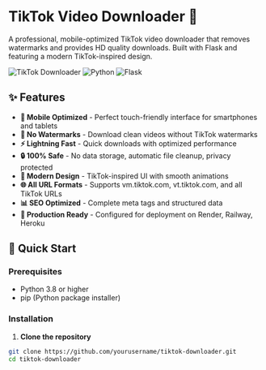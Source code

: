 # TikTok Video Downloader 📱

A professional, mobile-optimized TikTok video downloader that removes watermarks and provides HD quality downloads. Built with Flask and featuring a modern TikTok-inspired design.

![TikTok Downloader](https://img.shields.io/badge/TikTok-Downloader-fe2c55?style=for-the-badge&logo=tiktok&logoColor=white)
![Python](https://img.shields.io/badge/Python-3.8+-3776ab?style=for-the-badge&logo=python&logoColor=white)
![Flask](https://img.shields.io/badge/Flask-2.0+-000000?style=for-the-badge&logo=flask&logoColor=white)

## ✨ Features

- **📱 Mobile Optimized** - Perfect touch-friendly interface for smartphones and tablets
- **🚫 No Watermarks** - Download clean videos without TikTok watermarks
- **⚡ Lightning Fast** - Quick downloads with optimized performance
- **🔒 100% Safe** - No data storage, automatic file cleanup, privacy protected
- **🎨 Modern Design** - TikTok-inspired UI with smooth animations
- **🌐 All URL Formats** - Supports vm.tiktok.com, vt.tiktok.com, and all TikTok URLs
- **📊 SEO Optimized** - Complete meta tags and structured data
- **🚀 Production Ready** - Configured for deployment on Render, Railway, Heroku

## 🚀 Quick Start

### Prerequisites

- Python 3.8 or higher
- pip (Python package installer)

### Installation

1. **Clone the repository**
```bash
git clone https://github.com/yourusername/tiktok-downloader.git
cd tiktok-downloader
